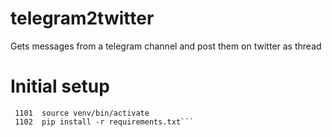 # telegram2twitter
Gets messages from a telegram channel and post them on twitter as thread

Initial setup
=============

``` 1100  python3 -m venv venv
 1101  source venv/bin/activate
 1102  pip install -r requirements.txt```
